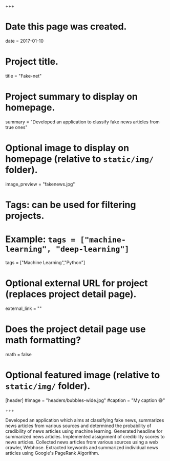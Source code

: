 +++
# Date this page was created.
date = 2017-01-10

# Project title.
title = "Fake-net"

# Project summary to display on homepage.
summary = "Developed an application to classify fake news articles from true ones"

# Optional image to display on homepage (relative to `static/img/` folder).
image_preview = "fakenews.jpg"

# Tags: can be used for filtering projects.
# Example: `tags = ["machine-learning", "deep-learning"]`
tags = ["Machine Learning","Python"]

# Optional external URL for project (replaces project detail page).
external_link = ""

# Does the project detail page use math formatting?
math = false

# Optional featured image (relative to `static/img/` folder).
[header]
#image = "headers/bubbles-wide.jpg"
#caption = "My caption :smile:"

+++

Developed an application which aims at classifying fake news, summarizes news articles from various sources and determined the probability of credibility of news articles using machine learning.
Generated headline for summarized news articles.
Implemented assignment of credibility scores to news articles.
Collected news articles from various sources using a web crawler, Webhose.
Extracted keywords and summarized individual news articles using Google's PageRank Algorithm.
